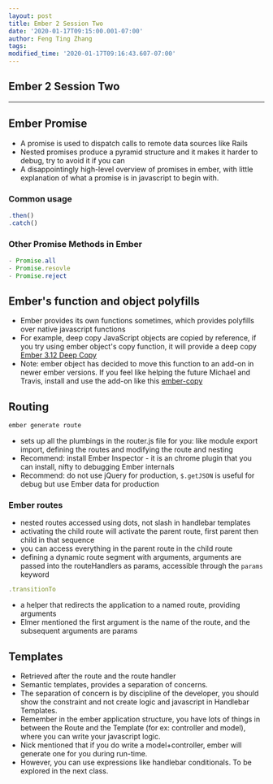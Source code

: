 ```yaml
---
layout: post
title: Ember 2 Session Two
date: '2020-01-17T09:15:00.001-07:00'
author: Feng Ting Zhang
tags:
modified_time: '2020-01-17T09:16:43.607-07:00'
---
```


## Ember 2 Session Two

----------

## Ember Promise
* A promise is used to dispatch calls to remote data sources like Rails
* Nested promises produce a pyramid structure and it makes it harder to debug, try to avoid it if you can
* A disappointingly high-level overview of promises in ember, with little explanation of what a promise is in javascript to begin with.

### Common usage
```javascript
.then()
.catch()
```

### Other Promise Methods in Ember
```javascript
- Promise.all
- Promise.resovle
- Promise.reject
```

## Ember's function and object polyfills
- Ember provides its own functions sometimes, which provides polyfills over native javascript functions
- For example, deep copy
JavaScript objects are copied by reference, if you try using ember object's copy function, it will provide a deep copy
[Ember 3.12 Deep Copy](http://api.emberjs.com/ember/3.12/functions/@ember%2Fobject%2Finternals/copy)
- Note: ember object has decided to move this function to an add-on in newer ember versions. If you feel like helping the future Michael and Travis, install and use the add-on like this [ember-copy](https://github.com/emberjs/ember-copy/blob/master/README.md#usage)

## Routing
```javascript
ember generate route
```
* sets up all the plumbings in the router.js file for you: like module export import, defining the routes and modifying the route and nesting
* Recommend: install Ember Inspector - it is an chrome plugin that you can install, nifty to debugging Ember internals
* Recommend: do not use jQuery for production, `$.getJSON` is useful for debug but use Ember data for production

### Ember routes 
- nested routes accessed using dots, not slash in handlebar templates
- activating the child route will activate the parent route, first parent then child in that sequence 
- you can access everything in the parent route in the child route
- defining a dynamic route segment with arguments, arguments are passed into the routeHandlers as params, accessible through the `params` keyword

```javascript
.transitionTo
```
- a helper that redirects the application to a named route, providing arguments
- Elmer mentioned the first argument is the name of the route, and the subsequent arguments are params

## Templates
- Retrieved after the route and the route handler
- Semantic templates, provides a separation of concerns. 
- The separation of concern is by discipline of the developer, you should show the constraint and not create logic and javascript in Handlebar Templates. 
- Remember in the ember application structure, you have lots of things in between the Route and the Template (for ex: controller and model), where you can write your javascript logic. 
- Nick mentioned that if you do write a model+controller, ember will generate one for you during run-time.
- However, you can use expressions like handlebar conditionals. To be explored in the next class.



